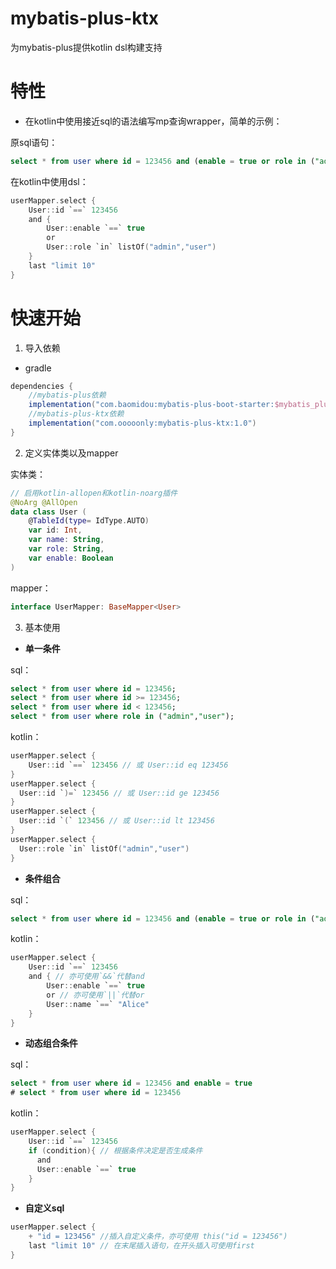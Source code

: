 # mybatis-plus-ktx
 为mybatis-plus提供kotlin dsl构建支持

# 特性
- 在kotlin中使用接近sql的语法编写mp查询wrapper，简单的示例：

原sql语句：
```sql
select * from user where id = 123456 and (enable = true or role in ("admin","user")) limit 10
```

在kotlin中使用dsl：
```kotlin
userMapper.select {
    User::id `==` 123456
    and {
        User::enable `==` true
        or
        User::role `in` listOf("admin","user")
    }
    last "limit 10"
}
```


# 快速开始

1. 导入依赖

- gradle
```groovy
dependencies {
    //mybatis-plus依赖
    implementation("com.baomidou:mybatis-plus-boot-starter:$mybatis_plus_version")
    //mybatis-plus-ktx依赖
    implementation("com.ooooonly:mybatis-plus-ktx:1.0")
}
```

2. 定义实体类以及mapper

实体类：
```kotlin
// 启用kotlin-allopen和kotlin-noarg插件
@NoArg @AllOpen
data class User (
    @TableId(type= IdType.AUTO)
    var id: Int,
    var name: String,
    var role: String,
    var enable: Boolean
)
```

mapper：
```kotlin
interface UserMapper: BaseMapper<User>
```

3. 基本使用

- __单一条件__
  
sql：
```sql
select * from user where id = 123456;
select * from user where id >= 123456;
select * from user where id < 123456;
select * from user where role in ("admin","user");
```

kotlin：
```kotlin
userMapper.select {
    User::id `==` 123456 // 或 User::id eq 123456
}
userMapper.select {
  User::id `)=` 123456 // 或 User::id ge 123456
}
userMapper.select {
  User::id `(` 123456 // 或 User::id lt 123456
}
userMapper.select {
  User::role `in` listOf("admin","user")
}
```
- __条件组合__

sql：
```sql
select * from user where id = 123456 and (enable = true or role in ("admin","user"))
```

kotlin：
```kotlin
userMapper.select {
    User::id `==` 123456
    and { // 亦可使用`&&`代替and
        User::enable `==` true
        or // 亦可使用`||`代替or
        User::name `==` "Alice"
    }
}
```

- __动态组合条件__
  
sql：
```sql
select * from user where id = 123456 and enable = true
# select * from user where id = 123456
```

kotlin：
```kotlin
userMapper.select {
    User::id `==` 123456
    if (condition){ // 根据条件决定是否生成条件
      and
      User::enable `==` true
    }
}
```

- __自定义sql__

```kotlin
userMapper.select {
    + "id = 123456" //插入自定义条件，亦可使用 this("id = 123456")
    last "limit 10" // 在末尾插入语句，在开头插入可使用first
}
```